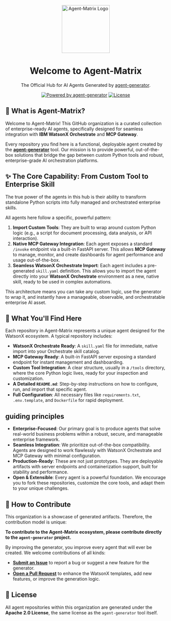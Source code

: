 <p align="center">
  <img src="https://raw.githubusercontent.com/ruslanmv/agent-generator/main/assets/logo.png" alt="Agent-Matrix Logo" width="150">
</p>

<h1 align="center">
  Welcome to Agent-Matrix
</h1>

<p align="center">
  The Official Hub for AI Agents Generated by 
  <a href="https://github.com/ruslanmv/agent-generator">agent-generator</a>.
</p>

<p align="center">
  <a href="https://github.com/ruslanmv/agent-generator"><img src="https://img.shields.io/badge/Powered%20by-agent--generator-brightgreen" alt="Powered by agent-generator"></a>
  <a href="https://github.com/ruslanmv/agent-generator/blob/main/LICENSE"><img src="https://img.shields.io/badge/License-Apache%202.0-blue" alt="License"></a>
</p>


## 🤖 What is Agent-Matrix?

Welcome to Agent-Matrix! This GitHub organization is a curated collection of enterprise-ready AI agents, specifically designed for seamless integration with **IBM WatsonX Orchestrate** and **MCP Gateway**.

Every repository you find here is a functional, deployable agent created by the **[agent-generator](https://github.com/ruslanmv/agent-generator)** tool. Our mission is to provide powerful, out-of-the-box solutions that bridge the gap between custom Python tools and robust, enterprise-grade AI orchestration platforms.

## ✨ The Core Capability: From Custom Tool to Enterprise Skill

The true power of the agents in this hub is their ability to transform standalone Python scripts into fully managed and orchestrated enterprise skills.

All agents here follow a specific, powerful pattern:

1.  **Import Custom Tools**: They are built to wrap around custom Python logic (e.g., a script for document processing, data analysis, or API interaction).
2.  **Native MCP Gateway Integration**: Each agent exposes a standard `/invoke` endpoint via a built-in FastAPI server. This allows **MCP Gateway** to manage, monitor, and create dashboards for agent performance and usage out-of-the-box.
3.  **Seamless WatsonX Orchestrate Import**: Each agent includes a pre-generated `skill.yaml` definition. This allows you to import the agent directly into your **WatsonX Orchestrate** environment as a new, native skill, ready to be used in complex automations.

This architecture means you can take any custom logic, use the generator to wrap it, and instantly have a manageable, observable, and orchestratable enterprise AI asset.

## 📂 What You'll Find Here

Each repository in Agent-Matrix represents a unique agent designed for the WatsonX ecosystem. A typical repository includes:

* **WatsonX Orchestrate Ready**: A `skill.yaml` file for immediate, native import into your Orchestrate skill catalog.
* **MCP Gateway Ready**: A built-in FastAPI server exposing a standard endpoint for instant management and dashboarding.
* **Custom Tool Integration**: A clear structure, usually in a `/tools` directory, where the core Python logic lives, ready for your inspection and customization.
* **A Detailed `README.md`**: Step-by-step instructions on how to configure, run, and import that specific agent.
* **Full Configuration**: All necessary files like `requirements.txt`, `.env.template`, and `Dockerfile` for rapid deployment.

##  guiding principles

* **Enterprise-Focused**: Our primary goal is to produce agents that solve real-world business problems within a robust, secure, and manageable enterprise framework.
* **Seamless Integration**: We prioritize out-of-the-box compatibility. Agents are designed to work flawlessly with WatsonX Orchestrate and MCP Gateway with minimal configuration.
* **Production-Ready**: These are not just prototypes. They are deployable artifacts with server endpoints and containerization support, built for stability and performance.
* **Open & Extensible**: Every agent is a powerful foundation. We encourage you to fork these repositories, customize the core tools, and adapt them to your unique challenges.

## 🤝 How to Contribute

This organization is a showcase of generated artifacts. Therefore, the contribution model is unique:

**To contribute to the Agent-Matrix ecosystem, please contribute directly to the `agent-generator` project.**

By improving the generator, you improve every agent that will ever be created. We welcome contributions of all kinds:

* **[Submit an Issue](https://github.com/ruslanmv/agent-generator/issues)** to report a bug or suggest a new feature for the generator.
* **[Open a Pull Request](https://github.com/ruslanmv/agent-generator/pulls)** to enhance the WatsonX templates, add new features, or improve the generation logic.

## 📄 License

All agent repositories within this organization are generated under the **Apache 2.0 License**, the same license as the `agent-generator` tool itself.
